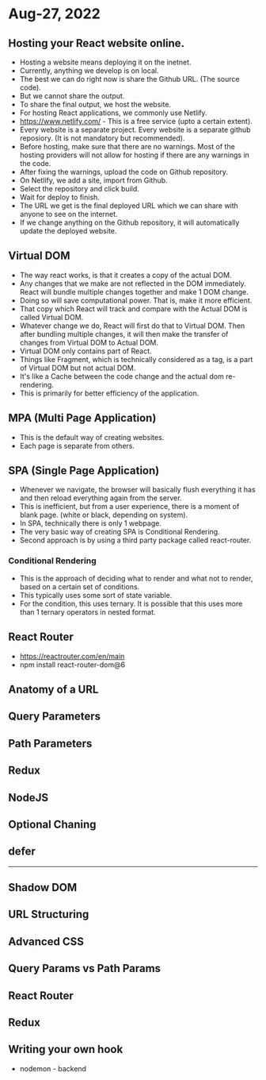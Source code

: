 # Aug-27, 2022

## Hosting your React website online.
- Hosting a website means deploying it on the inetnet.
- Currently, anything we develop is on local.
- The best we can do right now is share the Github URL. (The source code).
- But we cannot share the output.
- To share the final output, we host the website.
- For hosting React applications, we commonly use Netlify.
- https://www.netlify.com/ - This is a free service (upto a certain extent).
- Every website is a separate project. Every website is a separate github reposiory. (It is not mandatory but recommended).
- Before hosting, make sure that there are no warnings. Most of the hosting providers will not allow for hosting if there are any warnings in the code.
- After fixing the warnings, upload the code on Github repository.
- On Netlify, we add a site, import from Github.
- Select the repository and click build.
- Wait for deploy to finish.
- The URL we get is the final deployed URL which we can share with anyone to see on the internet.
- If we change anything on the Github repository, it will automatically update the deployed website.


## Virtual DOM
- The way react works, is that it creates a copy of the actual DOM.
- Any changes that we make are not reflected in the DOM immediately. React will bundle multiple changes together and make 1 DOM change.
- Doing so will save computational power. That is, make it more efficient.
- That copy which React will track and compare with the Actual DOM is called Virtual DOM.
- Whatever change we do, React will first do that to Virtual DOM. Then after bundling multiple changes, it will then make the transfer of changes from Virtual DOM to Actual DOM.
- Virtual DOM only contains part of React.
- Things like Fragment, which is technically considered as a tag, is a part of Virtual DOM but not actual DOM.
- It's like a Cache between the code change and the actual dom re-rendering.
- This is primarily for better efficiency of the application.

## MPA (Multi Page Application)
- This is the default way of creating websites.
- Each page is separate from others.

## SPA (Single Page Application)
- Whenever we navigate, the browser will basically flush everything it has and then reload everything again from the server.
- This is inefficient, but from a user experience, there is a moment of blank page. (white or black, depending on system).
- In SPA, technically there is only 1 webpage.
- The very basic way of creating SPA is Conditional Rendering.
- Second approach is by using a third party package called react-router.

### Conditional Rendering
- This is the approach of deciding what to render and what not to render, based on a certain set of conditions.
- This typically uses some sort of state variable.
- For the condition, this uses ternary. It is possible that this uses more than 1 ternary operators in nested format.

## React Router
- https://reactrouter.com/en/main
- npm install react-router-dom@6

## Anatomy of a URL

## Query Parameters
## Path Parameters

## Redux

## NodeJS


## Optional Chaning

## defer

---
## Shadow DOM
## URL Structuring
## Advanced CSS
## Query Params vs Path Params
## React Router
## Redux
## Writing your own hook

- nodemon - backend